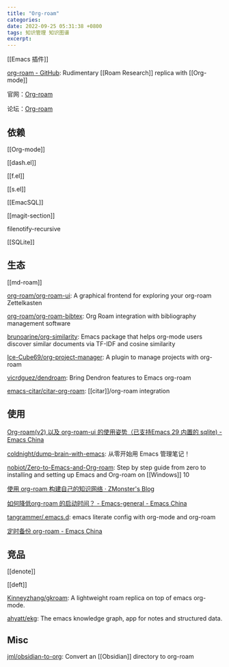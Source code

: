```yaml
---
title: "Org-roam"
categories: 
date: 2022-09-25 05:31:38 +0800
tags: 知识管理 知识图谱
excerpt: 
---
```


[[Emacs 插件]]

[org-roam - GitHub](https://github.com/org-roam/org-roam): Rudimentary [[Roam Research]] replica with [[Org-mode]]

官网：[Org-roam](https://www.orgroam.com/)

论坛：[Org-roam](https://org-roam.discourse.group/)

## 依赖

[[Org-mode]]

[[dash.el]]

[[f.el]]

[[s.el]]

[[EmacSQL]]

[[magit-section]]

filenotify-recursive

[[SQLite]]


## 生态

[[md-roam]]

[org-roam/org-roam-ui](https://github.com/org-roam/org-roam-ui): A graphical frontend for exploring your org-roam Zettelkasten

[org-roam/org-roam-bibtex](https://github.com/org-roam/org-roam-bibtex): Org Roam integration with bibliography management software

[brunoarine/org-similarity](https://github.com/brunoarine/org-similarity): Emacs package that helps org-mode users discover similar documents via TF-IDF and cosine similarity

[Ice-Cube69/org-project-manager](https://github.com/Ice-Cube69/org-project-manager): A plugin to manage projects with org-roam

[vicrdguez/dendroam](https://github.com/vicrdguez/dendroam): Bring Dendron features to Emacs org-roam

[emacs-citar/citar-org-roam](https://github.com/emacs-citar/citar-org-roam): [[citar]]/org-roam integration

## 使用

[Org-roam(v2) 以及 org-roam-ui 的使用姿势（已支持Emacs 29 内置的 sqlite) - Emacs China](https://emacs-china.org/t/org-roam-v2-org-roam-ui-emacs-29-sqlite/17806/165)

[coldnight/dump-brain-with-emacs](https://github.com/coldnight/dump-brain-with-emacs): 从零开始用 Emacs 管理笔记！


[nobiot/Zero-to-Emacs-and-Org-roam](https://github.com/nobiot/Zero-to-Emacs-and-Org-roam): Step by step guide from zero to installing and setting up Emacs and Org-roam on [[Windows]] 10

[使用 org-roam 构建自己的知识网络 · ZMonster's Blog](https://www.zmonster.me/2020/06/27/org-roam-introduction.html)

[如何降低org-roam 的启动时间？ - Emacs-general - Emacs China](https://emacs-china.org/t/org-roam/22220)

[tangrammer/.emacs.d](https://github.com/tangrammer/.emacs.d): emacs literate config with org-mode and org-roam

[定时备份 org-roam - Emacs China](https://emacs-china.org/t/org-roam/21752)

## 竞品

[[denote]]

[[deft]]

[Kinneyzhang/gkroam](https://github.com/Kinneyzhang/gkroam): A lightweight roam replica on top of emacs org-mode.

[ahyatt/ekg](https://github.com/ahyatt/ekg): The emacs knowledge graph, app for notes and structured data.


## Misc


[jml/obsidian-to-org](https://github.com/jml/obsidian-to-org): Convert an [[Obsidian]] directory to org-roam




